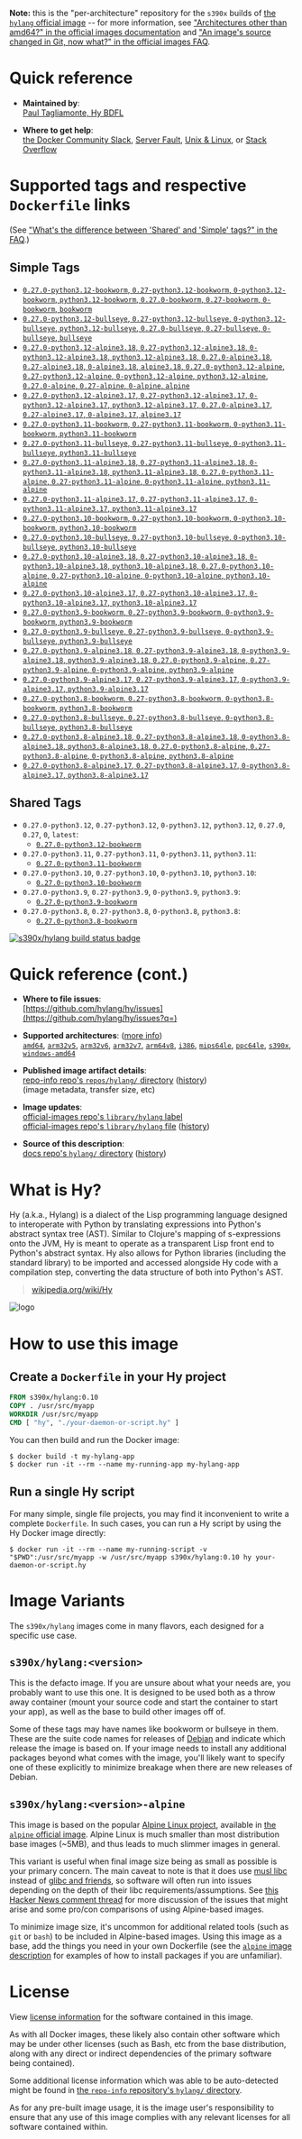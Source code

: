 <!--

********************************************************************************

WARNING:

    DO NOT EDIT "hylang/README.md"

    IT IS AUTO-GENERATED

    (from the other files in "hylang/" combined with a set of templates)

********************************************************************************

-->

**Note:** this is the "per-architecture" repository for the `s390x` builds of [the `hylang` official image](https://hub.docker.com/_/hylang) -- for more information, see ["Architectures other than amd64?" in the official images documentation](https://github.com/docker-library/official-images#architectures-other-than-amd64) and ["An image's source changed in Git, now what?" in the official images FAQ](https://github.com/docker-library/faq#an-images-source-changed-in-git-now-what).

# Quick reference

-	**Maintained by**:  
	[Paul Tagliamonte, Hy BDFL](https://github.com/hylang/hy)

-	**Where to get help**:  
	[the Docker Community Slack](https://dockr.ly/comm-slack), [Server Fault](https://serverfault.com/help/on-topic), [Unix & Linux](https://unix.stackexchange.com/help/on-topic), or [Stack Overflow](https://stackoverflow.com/help/on-topic)

# Supported tags and respective `Dockerfile` links

(See ["What's the difference between 'Shared' and 'Simple' tags?" in the FAQ](https://github.com/docker-library/faq#whats-the-difference-between-shared-and-simple-tags).)

## Simple Tags

-	[`0.27.0-python3.12-bookworm`, `0.27-python3.12-bookworm`, `0-python3.12-bookworm`, `python3.12-bookworm`, `0.27.0-bookworm`, `0.27-bookworm`, `0-bookworm`, `bookworm`](https://github.com/hylang/docker-hylang/blob/7b900c57b77653b284292f1b1c0fcdd2e42ef57a/dockerfiles-generated/Dockerfile.python3.12-bookworm)
-	[`0.27.0-python3.12-bullseye`, `0.27-python3.12-bullseye`, `0-python3.12-bullseye`, `python3.12-bullseye`, `0.27.0-bullseye`, `0.27-bullseye`, `0-bullseye`, `bullseye`](https://github.com/hylang/docker-hylang/blob/7b900c57b77653b284292f1b1c0fcdd2e42ef57a/dockerfiles-generated/Dockerfile.python3.12-bullseye)
-	[`0.27.0-python3.12-alpine3.18`, `0.27-python3.12-alpine3.18`, `0-python3.12-alpine3.18`, `python3.12-alpine3.18`, `0.27.0-alpine3.18`, `0.27-alpine3.18`, `0-alpine3.18`, `alpine3.18`, `0.27.0-python3.12-alpine`, `0.27-python3.12-alpine`, `0-python3.12-alpine`, `python3.12-alpine`, `0.27.0-alpine`, `0.27-alpine`, `0-alpine`, `alpine`](https://github.com/hylang/docker-hylang/blob/7b900c57b77653b284292f1b1c0fcdd2e42ef57a/dockerfiles-generated/Dockerfile.python3.12-alpine3.18)
-	[`0.27.0-python3.12-alpine3.17`, `0.27-python3.12-alpine3.17`, `0-python3.12-alpine3.17`, `python3.12-alpine3.17`, `0.27.0-alpine3.17`, `0.27-alpine3.17`, `0-alpine3.17`, `alpine3.17`](https://github.com/hylang/docker-hylang/blob/7b900c57b77653b284292f1b1c0fcdd2e42ef57a/dockerfiles-generated/Dockerfile.python3.12-alpine3.17)
-	[`0.27.0-python3.11-bookworm`, `0.27-python3.11-bookworm`, `0-python3.11-bookworm`, `python3.11-bookworm`](https://github.com/hylang/docker-hylang/blob/7b900c57b77653b284292f1b1c0fcdd2e42ef57a/dockerfiles-generated/Dockerfile.python3.11-bookworm)
-	[`0.27.0-python3.11-bullseye`, `0.27-python3.11-bullseye`, `0-python3.11-bullseye`, `python3.11-bullseye`](https://github.com/hylang/docker-hylang/blob/7b900c57b77653b284292f1b1c0fcdd2e42ef57a/dockerfiles-generated/Dockerfile.python3.11-bullseye)
-	[`0.27.0-python3.11-alpine3.18`, `0.27-python3.11-alpine3.18`, `0-python3.11-alpine3.18`, `python3.11-alpine3.18`, `0.27.0-python3.11-alpine`, `0.27-python3.11-alpine`, `0-python3.11-alpine`, `python3.11-alpine`](https://github.com/hylang/docker-hylang/blob/7b900c57b77653b284292f1b1c0fcdd2e42ef57a/dockerfiles-generated/Dockerfile.python3.11-alpine3.18)
-	[`0.27.0-python3.11-alpine3.17`, `0.27-python3.11-alpine3.17`, `0-python3.11-alpine3.17`, `python3.11-alpine3.17`](https://github.com/hylang/docker-hylang/blob/7b900c57b77653b284292f1b1c0fcdd2e42ef57a/dockerfiles-generated/Dockerfile.python3.11-alpine3.17)
-	[`0.27.0-python3.10-bookworm`, `0.27-python3.10-bookworm`, `0-python3.10-bookworm`, `python3.10-bookworm`](https://github.com/hylang/docker-hylang/blob/7b900c57b77653b284292f1b1c0fcdd2e42ef57a/dockerfiles-generated/Dockerfile.python3.10-bookworm)
-	[`0.27.0-python3.10-bullseye`, `0.27-python3.10-bullseye`, `0-python3.10-bullseye`, `python3.10-bullseye`](https://github.com/hylang/docker-hylang/blob/7b900c57b77653b284292f1b1c0fcdd2e42ef57a/dockerfiles-generated/Dockerfile.python3.10-bullseye)
-	[`0.27.0-python3.10-alpine3.18`, `0.27-python3.10-alpine3.18`, `0-python3.10-alpine3.18`, `python3.10-alpine3.18`, `0.27.0-python3.10-alpine`, `0.27-python3.10-alpine`, `0-python3.10-alpine`, `python3.10-alpine`](https://github.com/hylang/docker-hylang/blob/7b900c57b77653b284292f1b1c0fcdd2e42ef57a/dockerfiles-generated/Dockerfile.python3.10-alpine3.18)
-	[`0.27.0-python3.10-alpine3.17`, `0.27-python3.10-alpine3.17`, `0-python3.10-alpine3.17`, `python3.10-alpine3.17`](https://github.com/hylang/docker-hylang/blob/7b900c57b77653b284292f1b1c0fcdd2e42ef57a/dockerfiles-generated/Dockerfile.python3.10-alpine3.17)
-	[`0.27.0-python3.9-bookworm`, `0.27-python3.9-bookworm`, `0-python3.9-bookworm`, `python3.9-bookworm`](https://github.com/hylang/docker-hylang/blob/7b900c57b77653b284292f1b1c0fcdd2e42ef57a/dockerfiles-generated/Dockerfile.python3.9-bookworm)
-	[`0.27.0-python3.9-bullseye`, `0.27-python3.9-bullseye`, `0-python3.9-bullseye`, `python3.9-bullseye`](https://github.com/hylang/docker-hylang/blob/7b900c57b77653b284292f1b1c0fcdd2e42ef57a/dockerfiles-generated/Dockerfile.python3.9-bullseye)
-	[`0.27.0-python3.9-alpine3.18`, `0.27-python3.9-alpine3.18`, `0-python3.9-alpine3.18`, `python3.9-alpine3.18`, `0.27.0-python3.9-alpine`, `0.27-python3.9-alpine`, `0-python3.9-alpine`, `python3.9-alpine`](https://github.com/hylang/docker-hylang/blob/7b900c57b77653b284292f1b1c0fcdd2e42ef57a/dockerfiles-generated/Dockerfile.python3.9-alpine3.18)
-	[`0.27.0-python3.9-alpine3.17`, `0.27-python3.9-alpine3.17`, `0-python3.9-alpine3.17`, `python3.9-alpine3.17`](https://github.com/hylang/docker-hylang/blob/7b900c57b77653b284292f1b1c0fcdd2e42ef57a/dockerfiles-generated/Dockerfile.python3.9-alpine3.17)
-	[`0.27.0-python3.8-bookworm`, `0.27-python3.8-bookworm`, `0-python3.8-bookworm`, `python3.8-bookworm`](https://github.com/hylang/docker-hylang/blob/7b900c57b77653b284292f1b1c0fcdd2e42ef57a/dockerfiles-generated/Dockerfile.python3.8-bookworm)
-	[`0.27.0-python3.8-bullseye`, `0.27-python3.8-bullseye`, `0-python3.8-bullseye`, `python3.8-bullseye`](https://github.com/hylang/docker-hylang/blob/7b900c57b77653b284292f1b1c0fcdd2e42ef57a/dockerfiles-generated/Dockerfile.python3.8-bullseye)
-	[`0.27.0-python3.8-alpine3.18`, `0.27-python3.8-alpine3.18`, `0-python3.8-alpine3.18`, `python3.8-alpine3.18`, `0.27.0-python3.8-alpine`, `0.27-python3.8-alpine`, `0-python3.8-alpine`, `python3.8-alpine`](https://github.com/hylang/docker-hylang/blob/7b900c57b77653b284292f1b1c0fcdd2e42ef57a/dockerfiles-generated/Dockerfile.python3.8-alpine3.18)
-	[`0.27.0-python3.8-alpine3.17`, `0.27-python3.8-alpine3.17`, `0-python3.8-alpine3.17`, `python3.8-alpine3.17`](https://github.com/hylang/docker-hylang/blob/7b900c57b77653b284292f1b1c0fcdd2e42ef57a/dockerfiles-generated/Dockerfile.python3.8-alpine3.17)

## Shared Tags

-	`0.27.0-python3.12`, `0.27-python3.12`, `0-python3.12`, `python3.12`, `0.27.0`, `0.27`, `0`, `latest`:
	-	[`0.27.0-python3.12-bookworm`](https://github.com/hylang/docker-hylang/blob/7b900c57b77653b284292f1b1c0fcdd2e42ef57a/dockerfiles-generated/Dockerfile.python3.12-bookworm)
-	`0.27.0-python3.11`, `0.27-python3.11`, `0-python3.11`, `python3.11`:
	-	[`0.27.0-python3.11-bookworm`](https://github.com/hylang/docker-hylang/blob/7b900c57b77653b284292f1b1c0fcdd2e42ef57a/dockerfiles-generated/Dockerfile.python3.11-bookworm)
-	`0.27.0-python3.10`, `0.27-python3.10`, `0-python3.10`, `python3.10`:
	-	[`0.27.0-python3.10-bookworm`](https://github.com/hylang/docker-hylang/blob/7b900c57b77653b284292f1b1c0fcdd2e42ef57a/dockerfiles-generated/Dockerfile.python3.10-bookworm)
-	`0.27.0-python3.9`, `0.27-python3.9`, `0-python3.9`, `python3.9`:
	-	[`0.27.0-python3.9-bookworm`](https://github.com/hylang/docker-hylang/blob/7b900c57b77653b284292f1b1c0fcdd2e42ef57a/dockerfiles-generated/Dockerfile.python3.9-bookworm)
-	`0.27.0-python3.8`, `0.27-python3.8`, `0-python3.8`, `python3.8`:
	-	[`0.27.0-python3.8-bookworm`](https://github.com/hylang/docker-hylang/blob/7b900c57b77653b284292f1b1c0fcdd2e42ef57a/dockerfiles-generated/Dockerfile.python3.8-bookworm)

[![s390x/hylang build status badge](https://img.shields.io/jenkins/s/https/doi-janky.infosiftr.net/job/multiarch/job/s390x/job/hylang.svg?label=s390x/hylang%20%20build%20job)](https://doi-janky.infosiftr.net/job/multiarch/job/s390x/job/hylang/)

# Quick reference (cont.)

-	**Where to file issues**:  
	[https://github.com/hylang/hy/issues](https://github.com/hylang/hy/issues?q=)

-	**Supported architectures**: ([more info](https://github.com/docker-library/official-images#architectures-other-than-amd64))  
	[`amd64`](https://hub.docker.com/r/amd64/hylang/), [`arm32v5`](https://hub.docker.com/r/arm32v5/hylang/), [`arm32v6`](https://hub.docker.com/r/arm32v6/hylang/), [`arm32v7`](https://hub.docker.com/r/arm32v7/hylang/), [`arm64v8`](https://hub.docker.com/r/arm64v8/hylang/), [`i386`](https://hub.docker.com/r/i386/hylang/), [`mips64le`](https://hub.docker.com/r/mips64le/hylang/), [`ppc64le`](https://hub.docker.com/r/ppc64le/hylang/), [`s390x`](https://hub.docker.com/r/s390x/hylang/), [`windows-amd64`](https://hub.docker.com/r/winamd64/hylang/)

-	**Published image artifact details**:  
	[repo-info repo's `repos/hylang/` directory](https://github.com/docker-library/repo-info/blob/master/repos/hylang) ([history](https://github.com/docker-library/repo-info/commits/master/repos/hylang))  
	(image metadata, transfer size, etc)

-	**Image updates**:  
	[official-images repo's `library/hylang` label](https://github.com/docker-library/official-images/issues?q=label%3Alibrary%2Fhylang)  
	[official-images repo's `library/hylang` file](https://github.com/docker-library/official-images/blob/master/library/hylang) ([history](https://github.com/docker-library/official-images/commits/master/library/hylang))

-	**Source of this description**:  
	[docs repo's `hylang/` directory](https://github.com/docker-library/docs/tree/master/hylang) ([history](https://github.com/docker-library/docs/commits/master/hylang))

# What is Hy?

Hy (a.k.a., Hylang) is a dialect of the Lisp programming language designed to interoperate with Python by translating expressions into Python's abstract syntax tree (AST). Similar to Clojure's mapping of s-expressions onto the JVM, Hy is meant to operate as a transparent Lisp front end to Python's abstract syntax. Hy also allows for Python libraries (including the standard library) to be imported and accessed alongside Hy code with a compilation step, converting the data structure of both into Python's AST.

> [wikipedia.org/wiki/Hy](https://en.wikipedia.org/wiki/Hy)

![logo](https://raw.githubusercontent.com/docker-library/docs/c097f38c6ee48cd13456df8cd853a9d806fff429/hylang/logo.png)

# How to use this image

## Create a `Dockerfile` in your Hy project

```dockerfile
FROM s390x/hylang:0.10
COPY . /usr/src/myapp
WORKDIR /usr/src/myapp
CMD [ "hy", "./your-daemon-or-script.hy" ]
```

You can then build and run the Docker image:

```console
$ docker build -t my-hylang-app
$ docker run -it --rm --name my-running-app my-hylang-app
```

## Run a single Hy script

For many simple, single file projects, you may find it inconvenient to write a complete `Dockerfile`. In such cases, you can run a Hy script by using the Hy Docker image directly:

```console
$ docker run -it --rm --name my-running-script -v "$PWD":/usr/src/myapp -w /usr/src/myapp s390x/hylang:0.10 hy your-daemon-or-script.hy
```

# Image Variants

The `s390x/hylang` images come in many flavors, each designed for a specific use case.

## `s390x/hylang:<version>`

This is the defacto image. If you are unsure about what your needs are, you probably want to use this one. It is designed to be used both as a throw away container (mount your source code and start the container to start your app), as well as the base to build other images off of.

Some of these tags may have names like bookworm or bullseye in them. These are the suite code names for releases of [Debian](https://wiki.debian.org/DebianReleases) and indicate which release the image is based on. If your image needs to install any additional packages beyond what comes with the image, you'll likely want to specify one of these explicitly to minimize breakage when there are new releases of Debian.

## `s390x/hylang:<version>-alpine`

This image is based on the popular [Alpine Linux project](https://alpinelinux.org), available in [the `alpine` official image](https://hub.docker.com/_/alpine). Alpine Linux is much smaller than most distribution base images (~5MB), and thus leads to much slimmer images in general.

This variant is useful when final image size being as small as possible is your primary concern. The main caveat to note is that it does use [musl libc](https://musl.libc.org) instead of [glibc and friends](https://www.etalabs.net/compare_libcs.html), so software will often run into issues depending on the depth of their libc requirements/assumptions. See [this Hacker News comment thread](https://news.ycombinator.com/item?id=10782897) for more discussion of the issues that might arise and some pro/con comparisons of using Alpine-based images.

To minimize image size, it's uncommon for additional related tools (such as `git` or `bash`) to be included in Alpine-based images. Using this image as a base, add the things you need in your own Dockerfile (see the [`alpine` image description](https://hub.docker.com/_/alpine/) for examples of how to install packages if you are unfamiliar).

# License

View [license information](https://github.com/hylang/hy/blob/master/LICENSE) for the software contained in this image.

As with all Docker images, these likely also contain other software which may be under other licenses (such as Bash, etc from the base distribution, along with any direct or indirect dependencies of the primary software being contained).

Some additional license information which was able to be auto-detected might be found in [the `repo-info` repository's `hylang/` directory](https://github.com/docker-library/repo-info/tree/master/repos/hylang).

As for any pre-built image usage, it is the image user's responsibility to ensure that any use of this image complies with any relevant licenses for all software contained within.
